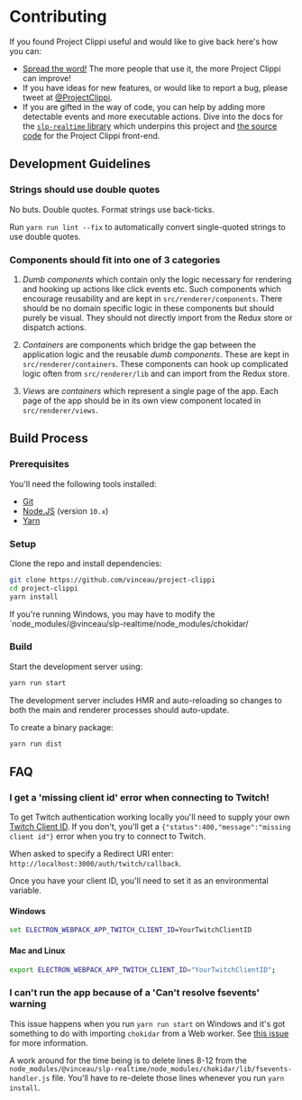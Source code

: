 # Contributing

If you found Project Clippi useful and would like to give back here's how you can:

* [Spread the word!](https://twitter.com/intent/retweet?tweet_id=1215995909915336705) The more people that use it, the more Project Clippi can improve!
* If you have ideas for new features, or would like to report a bug, please tweet at [@ProjectClippi](https://twitter.com/ProjectClippi).
* If you are gifted in the way of code, you can help by adding more detectable events and more executable actions. Dive into the docs for the [`slp-realtime` library](https://github.com/vinceau/slp-realtime) which underpins this project and [the source code](https://github.com/vinceau/project-clippi) for the Project Clippi front-end.


## Development Guidelines

### Strings should use double quotes

No buts. Double quotes. Format strings use back-ticks.

Run `yarn run lint --fix` to automatically convert single-quoted strings to use double quotes.

### Components should fit into one of 3 categories

1. *Dumb components* which contain only the logic necessary for rendering and hooking up actions like click events etc. Such components which encourage reusability and are kept in `src/renderer/components`. There should be no domain specific logic in these components but should purely be visual. They should not directly import from the Redux store or dispatch actions.

2. *Containers* are components which bridge the gap between the application logic and the reusable *dumb components*. These are kept in `src/renderer/containers`. These components can hook up complicated logic often from `src/renderer/lib` and can import from the Redux store.

3. *Views* are *containers* which represent a single page of the app. Each page of the app should be in its own view component located in `src/renderer/views`.


## Build Process

### Prerequisites

You'll need the following tools installed:

* [Git](https://git-scm.com/)
* [Node.JS](https://nodejs.org/en/) (version `10.x`)
* [Yarn](https://yarnpkg.com/en/docs/install)

### Setup

Clone the repo and install dependencies:

```bash
git clone https://github.com/vinceau/project-clippi
cd project-clippi
yarn install
```

If you're running Windows, you may have to modify the `node_modules/@vinceau/slp-realtime/node_modules/chokidar/

### Build

Start the development server using:

```bash
yarn run start
```

The development server includes HMR and auto-reloading so changes to both the main and renderer processes should auto-update.

To create a binary package:

```bash
yarn run dist
```

## FAQ

### I get a 'missing client id' error when connecting to Twitch!

To get Twitch authentication working locally you'll need to supply your own [Twitch Client ID](https://dev.twitch.tv/docs/authentication). If you don't, you'll get a `{"status":400,"message":"missing client id"}` error when you try to connect to Twitch.

When asked to specify a Redirect URI enter: `http://localhost:3000/auth/twitch/callback`.

Once you have your client ID, you'll need to set it as an environmental variable.

#### Windows

```cmd
set ELECTRON_WEBPACK_APP_TWITCH_CLIENT_ID=YourTwitchClientID
```

#### Mac and Linux

```bash
export ELECTRON_WEBPACK_APP_TWITCH_CLIENT_ID="YourTwitchClientID";
```

### I can't run the app because of a 'Can't resolve fsevents' warning

This issue happens when you run `yarn run start` on Windows and it's got something to do with importing `chokidar` from a Web worker. See [this issue](https://github.com/vinceau/project-clippi/issues/48) for more information.

A work around for the time being is to delete lines 8-12 from the `node_modules/@vinceau/slp-realtime/node_modules/chokidar/lib/fsevents-handler.js` file. You'll have to re-delete those lines whenever you run `yarn install`.